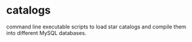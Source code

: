 # catalogs
command line executable scripts to load star catalogs and compile them into different MySQL databases.
